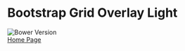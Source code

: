 Bootstrap Grid Overlay Light
============================
![Bower Version](https://img.shields.io/bower/v/bootstrap-grid-overlay.svg)  
[Home Page](http://operandom.github.io/bootstrap-grid-overlay-light)
